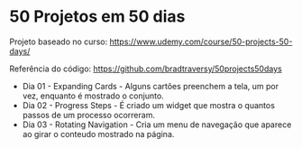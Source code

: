 # 50 Projetos em 50 dias

Projeto baseado no curso: https://www.udemy.com/course/50-projects-50-days/

Referência do código: https://github.com/bradtraversy/50projects50days

* Dia 01 - Expanding Cards - Alguns cartões preenchem a tela, um por vez, enquanto é mostrado o conjunto.
* Dia 02 - Progress Steps - É criado um widget que mostra o quantos passos de um processo ocorreram.
* Dia 03 - Rotating Navigation - Cria um menu de navegação que aparece ao girar o conteudo mostrado na página.
